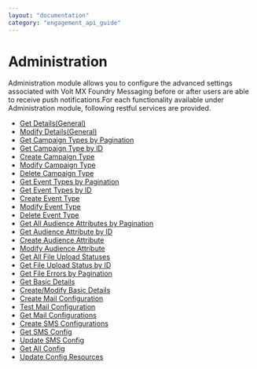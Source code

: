 ```yaml
---
layout: "documentation"
category: "engagement_api_guide"
---
```

                          


Administration
==============

Administration module allows you to configure the advanced settings associated with Volt MX Foundry Messaging before or after users are able to receive push notifications.For each functionality available under Administration module, following restful services are provided.

*   [Get Details(General)](Get_Details_General_.html)
*   [Modify Details(General)](Modify_Details_General_.html)
*   [Get Campaign Types by Pagination](Get_Campaign_Types_by_pagination.html)
*   [Get Campaign Type by ID](Get_CampaignType_by_ID.html)
*   [](../REST_API_Administration/Create_Campaign_Type.html)[Create Campaign Type](Create_Campaign_Type.html)
*   [Modify Campaign Type](Modify_CampaignType.html)
*   [Delete Campaign Type](Delete_Campaign_Type.html)
*   [Get Event Types by Pagination](Get_Event_Types_by_pagination.html)
*   [Get Event Types by ID](Get_Event_Types_By_ID.html)
*   [Create Event Type](Create_Event_Type.html)
*   [Modify Event Type](Modify_Event_Type.html)
*   [Delete Event Type](Delete_Event_Type.html)
*   [Get All Audience Attributes by Pagination](Get_All_Audience_Attributes_By_pagination.html)
*   [Get Audience Attribute by ID](Get_Audience_Attribute.html)
*   [Create Audience Attribute](Create_Audience_Attribute.html)
*   [Modify Audience Attribute](Modify_Audience_Attribute.html)
*   [Get All File Upload Statuses](Get_All_File_Upload_Statuses.html)
*   [Get File Upload Status by ID](../REST_API_Audience_Member/Get_File_Upload_Status_by_Id.html)
*   [Get File Errors by Pagination](Get_File_Errors_By_Pagination.html)
*   [Get Basic Details](Get_Basic_Details.html)
*   [Create/Modify Basic Details](Update_Basic_Details.html)
*   [Create Mail Configuration](Create_Mail_Configurations.html)
*   [Test Mail Configuration](Test_Mail_Configurations.html)
*   [Get Mail Configurations](Get_Mail_Configurations.html)
*   [Create SMS Configurations](Create_SMS_Configurations.html)
*   [Get SMS Config](../REST_API__SMS/Get_SMS_Config.html)
*   [Update SMS Config](../REST_API__SMS/Update_SMS_Config.html)
*   [Get All Config](Get_All_Config.html)
*   [Update Config Resources](Update_Config_Resources.html)
